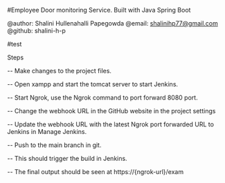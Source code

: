 #Employee Door monitoring Service.
Built with Java Spring Boot

@author: Shalini Hullenahalli Papegowda
@email: shalinihp77@gmail.com
@github: shalini-h-p

#test

Steps

-- Make changes to the project files.

-- Open xampp and start the tomcat server to start Jenkins.

-- Start Ngrok, use the Ngrok command to port forward 8080 port.

-- Change the webhook URL in the GitHub website in the project settings

-- Update the webhook URL with the latest Ngrok port forwarded URL to Jenkins in Manage Jenkins.

-- Push to the main branch in git.

-- This should trigger the build in Jenkins.

-- The final output should be seen at https://{ngrok-url}/exam
